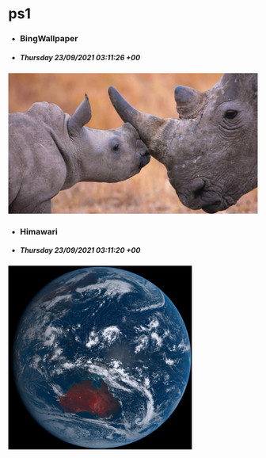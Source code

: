 # ps1

- ### BingWallpaper
- ##### Thursday 23/09/2021 03:11:26 +00
<img src="BingWallpaper/latest.jpg" width="700" height="auto" title="👉  BingWallpaper  👈">


- ### Himawari 
- ##### Thursday 23/09/2021 03:11:20 +00
<img src="Himawari/latest.jpg" width="auto" height="371" title="👉  Himawari  👈">






